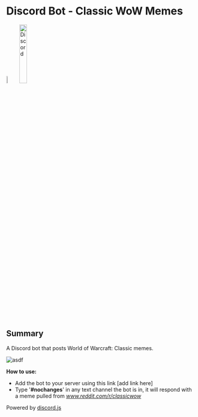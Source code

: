 # Discord Bot - Classic WoW Memes
<img src="https://i.imgur.com/vqm9W4H.png" alt="Discord" width=7% height=7%><img src="https://discordapp.com/assets/fc0b01fe10a0b8c602fb0106d8189d9b.png" alt="Discord" width=20% height=20%> 


## Summary
A Discord bot that posts World of Warcraft: Classic memes.

![asdf](https://i.imgur.com/1TXOBxi.gif)

<b>How to use:</b> 
  * Add the bot to your server using this link [add link here]
  * Type '<b>#nochanges</b>' in any text channel the bot is in, it will respond with a meme pulled from <i>www.reddit.com/r/classicwow</i>




Powered by [discord.js](https://discord.js.org/#/)
